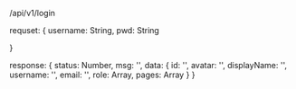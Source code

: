 /api/v1/login

requset: {
    username: String,
    pwd: String

}

response: {
    status: Number,
    msg: '',
    data: {
        id: '',
        avatar: '',
        displayName: '',
        username: '',
        email: '',
        role: Array,
        pages: Array
    }
}